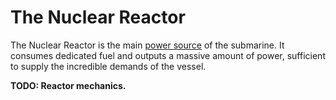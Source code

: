 # The Nuclear Reactor
The Nuclear Reactor is the main [power source] of the submarine. It consumes dedicated fuel and outputs a massive amount of power, sufficient to supply the incredible demands of the vessel.

**TODO: Reactor mechanics.**

<!-- Links used in the page -->
[power source]: electricity.md#sources